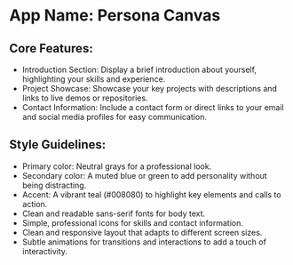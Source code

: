 # **App Name**: Persona Canvas

## Core Features:

- Introduction Section: Display a brief introduction about yourself, highlighting your skills and experience.
- Project Showcase: Showcase your key projects with descriptions and links to live demos or repositories.
- Contact Information: Include a contact form or direct links to your email and social media profiles for easy communication.

## Style Guidelines:

- Primary color: Neutral grays for a professional look.
- Secondary color: A muted blue or green to add personality without being distracting.
- Accent: A vibrant teal (#008080) to highlight key elements and calls to action.
- Clean and readable sans-serif fonts for body text.
- Simple, professional icons for skills and contact information.
- Clean and responsive layout that adapts to different screen sizes.
- Subtle animations for transitions and interactions to add a touch of interactivity.